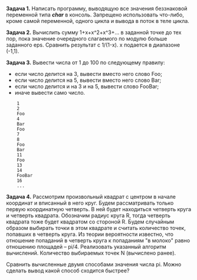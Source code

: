 **Задача 1.** Написать программу, выводящую все значения беззнаковой переменной типа ***char*** в консоль. Запрещено использовать что-либо, кроме самой переменной, одного цикла и вывода в поток в теле цикла.

**Задача 2.** Вычислить сумму 1+x+x^2+x^3+... в заданной точке до тех пор, пока значение очередного слагаемого по модулю больше заданного eps. Сравнить результат с 1/(1-x). x подается в диапазоне (-1,1).

**Задача 3.** Вывести числа от 1 до 100 по следующему правилу: 
- если число делится на 3, вывести вместо него слово Foo;
- если число делится на 5, вывести вместо него слово Bar;
- если число делится и на 3 и на 5, вывести слово FooBar;
- иначе вывести само число.

```
	1
	2
	Foo
	4
	Bar
	Foo
	7
	8
	Foo
	Bar
	11
	Foo
	13
	14
	FooBar
	16
	...
```

**Задача 4.**
Рассмотрим произвольный квадрат с центром в начале координат и вписанный в него круг. 
Будем рассматривать только первую координатную четверть. В ней будет находиться четверть круга и четверть квадрата. 
Обозначим радиус круга R, тогда четверть квадрата тоже будет квадратом со стороной R. 
Будем случайным образом выбирать точки в этом квадрате и считать количество точек, попавших в четверть круга. 
Из теории вероятности известно, что отношение попаданий в четверть круга к попаданиям "в молоко" равно отношению площадей – pi/4. 
Реализовать указанный алгоритм вычислений. Количество выбираемых точек N (вычислено ранее).

Сравнить вычисленные двумя способами значения числа pi. Можно сделать вывод какой способ сходится быстрее? 
